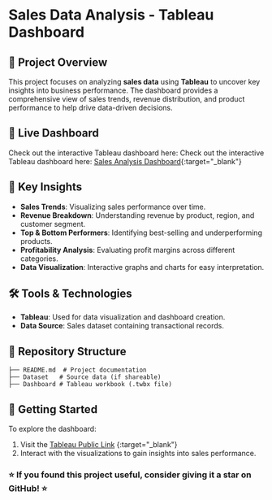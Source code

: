 # Sales Data Analysis - Tableau Dashboard

## 📌 Project Overview
This project focuses on analyzing **sales data** using **Tableau** to uncover key insights into business performance. The dashboard provides a comprehensive view of sales trends, revenue distribution, and product performance to help drive data-driven decisions.

## 🔗 Live Dashboard
Check out the interactive Tableau dashboard here: Check out the interactive Tableau dashboard here: [Sales Analysis Dashboard](https://public.tableau.com/app/profile/subho.ghose/viz/SalesAnalysis_17419702502520/Dashboard){:target="_blank"}


## 🎯 Key Insights
- **Sales Trends**: Visualizing sales performance over time.
- **Revenue Breakdown**: Understanding revenue by product, region, and customer segment.
- **Top & Bottom Performers**: Identifying best-selling and underperforming products.
- **Profitability Analysis**: Evaluating profit margins across different categories.
- **Data Visualization**: Interactive graphs and charts for easy interpretation.

## 🛠 Tools & Technologies
- **Tableau**: Used for data visualization and dashboard creation.
- **Data Source**: Sales dataset containing transactional records.

## 📁 Repository Structure
```
├── README.md  # Project documentation
├── Dataset   # Source data (if shareable)
├── Dashboard # Tableau workbook (.twbx file)
```

## 🚀 Getting Started
To explore the dashboard:
1. Visit the [Tableau Public Link](https://public.tableau.com/app/profile/subho.ghose/viz/SalesAnalysis_17419702502520/Dashboard) {:target="_blank"}
2. Interact with the visualizations to gain insights into sales performance.

### ⭐ If you found this project useful, consider giving it a star on GitHub! ⭐

